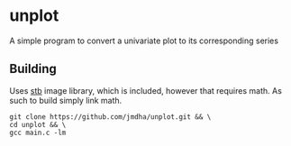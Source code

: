 # unplot
A simple program to convert a univariate plot to its corresponding series

## Building
Uses [stb](https://github.com/nothings/stb) image library, which is included, however that requires math. As such to build simply link math.

```
git clone https://github.com/jmdha/unplot.git && \
cd unplot && \
gcc main.c -lm
```
